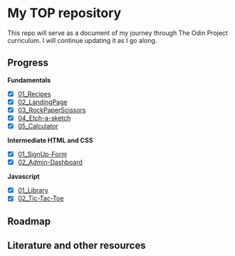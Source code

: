 # My TOP repository
This repo will serve as a document of my journey through The Odin Project curriculum. I will continue updating it as I go along.

## Progress
**Fundamentals**
 - [x] [01_Recipes](Fundamentals/01_Recipes/)
 - [x] [02_LandingPage](Fundamentals/02_LandingPage/)
 - [x] [03_RockPaperScissors](Fundamentals/03_RockPaperScissors/)
 - [x] [04_Etch-a-sketch](Fundamentals/04_Etch-a-Sketch/)
 - [x] [05_Calculator](Fundamentals/05_Calculator/)

**Intermediate HTML and CSS**
 - [x] [01_SignUp-Form](Intermediate%20HTML%20and%20CSS/01_SignUp-Form/)
 - [x] [02_Admin-Dashboard](Intermediate%20HTML%20and%20CSS/02_Admin-Dashboard/)

 **Javascript**
 - [x] [01_Library](Javascript/01_Library/)
 - [x] [02_Tic-Tac-Toe](Javascript/02_Tic-Tac-Toe/)

 ## Roadmap

 ## Literature and other resources